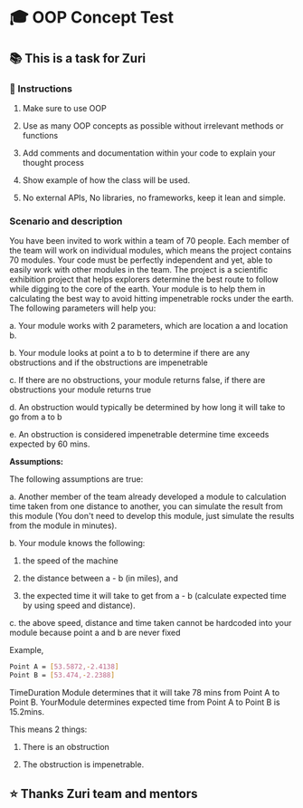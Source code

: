 # 🎓 OOP Concept Test

## 📚 This is a task for Zuri

### 📝 Instructions

1. Make sure to use OOP

2. Use as many OOP concepts as possible without irrelevant methods or functions

3. Add comments and documentation within your code to explain your thought process

4. Show example of how the class will be used.

5. No external APIs, No libraries, no frameworks, keep it lean and simple.

### Scenario and description

You have been invited to work within a team of 70 people. Each member of the team will work on individual modules, which means the project contains 70 modules. Your code must be perfectly independent and yet, able to easily work with other modules in the team. The project is a scientific exhibition project that helps explorers determine the best route to follow while digging to the core of the earth. Your module is to help them in calculating the best way to avoid hitting impenetrable rocks under the earth. The following parameters will help you:

a. Your module works with 2 parameters, which are location a and location b.

b. Your module looks at point a to b to determine if there are any obstructions and if the obstructions are impenetrable

c. If there are no obstructions, your module returns false, if there are obstructions your module returns true

d. An obstruction would typically be determined by how long it will take to go from a to b

e. An obstruction is considered impenetrable determine time exceeds expected by 60 mins.

**Assumptions:**

The following assumptions are true:

a. Another member of the team already developed a module to calculation time taken from one distance to another, you can simulate the result from this module (You don't need to develop this module, just simulate the results from the module in minutes).

b. Your module knows the following:

   1. the speed of the machine

   2. the distance between a - b (in miles), and

   3. the expected time it will take to get from a - b (calculate expected time by using speed and distance).

c. the above speed, distance and time taken cannot be hardcoded into your module because point a and b are never fixed

Example,

``` bash
Point A = [53.5872,-2.4138]
Point B = [53.474,-2.2388]
```

TimeDuration Module determines that it will take 78 mins from Point A to Point B.
YourModule determines expected time from Point A to Point B is 15.2mins.

This means 2 things:

1. There is an obstruction

2. The obstruction is impenetrable.

## ⭐ Thanks Zuri team and mentors
